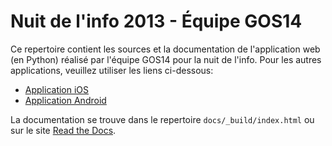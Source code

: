 Nuit de l'info 2013 - Équipe GOS14
==================================

Ce repertoire contient les sources et la documentation de l'application web (en Python) réalisé par l'équipe GOS14 pour la nuit de l'info. Pour les autres applications, veuillez utiliser les liens ci-dessous:

* [Application iOS](https://github.com/SebastienFCT/Y-mobile)
* [Application Android](https://github.com/laza1618/android_dashboard)

La documentation se trouve dans le repertoire `docs/_build/index.html` ou sur le site [Read the Docs](http://nuit-info-2013-gos14.readthedocs.org/en/latest/).
